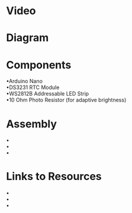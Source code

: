 # Video
# Diagram
# Components
•Arduino Nano<br>
•DS3231 RTC Module<br>
•WS2812B Addressable LED Strip<br>
•10 Ohm Photo Resistor (for adaptive brightness)<br>
# Assembly
•<br>
•<br>
•<br>
# Links to Resources
•<br>
•<br>
•<br>
